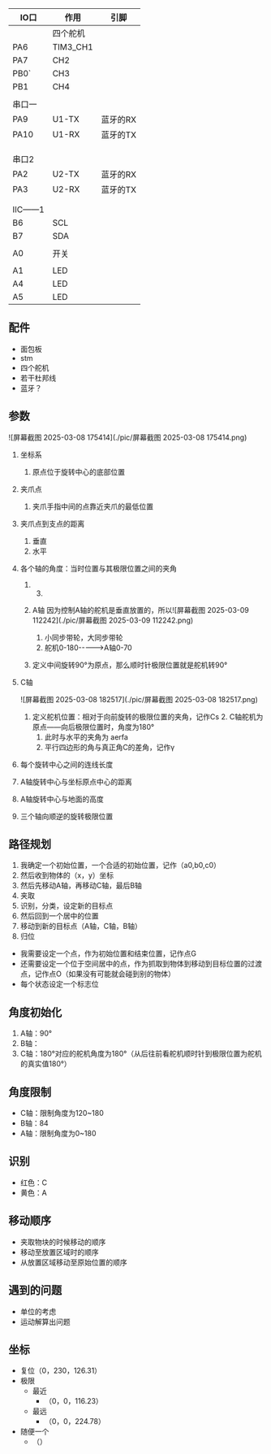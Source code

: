 | IO口   | 作用     | 引脚     |
| ------ | -------- | -------- |
|        | 四个舵机 |          |
| PA6    | TIM3_CH1 |          |
| PA7    | CH2      |          |
| PB0`   | CH3      |          |
| PB1    | CH4      |          |
|        |          |          |
| 串口一 |          |          |
| PA9    | U1-TX    | 蓝牙的RX |
| PA10   | U1-RX    | 蓝牙的TX |
|        |          |          |
|        |          |          |
|        |          |          |
| 串口2  |          |          |
| PA2    | U2-TX    | 蓝牙的RX |
| PA3    | U2-RX    | 蓝牙的TX |
|        |          |          |
|        |          |          |
| IIC——1 |          |          |
| B6     | SCL      |          |
| B7     | SDA      |          |
|        |          |          |
| A0     | 开关     |          |
|        |          |          |
| A1     | LED      |          |
| A4     | LED      |          |
| A5     | LED      |          |

## 配件

- 面包板
- stm
- 四个舵机
- 若干杜邦线
- 蓝牙？





## 参数

![屏幕截图 2025-03-08 175414](./pic/屏幕截图 2025-03-08 175414.png)

1. 坐标系

   1. 原点位于旋转中心的底部位置

2. 夹爪点

   1. 夹爪手指中间的点靠近夹爪的最低位置

3. 夹爪点到支点的距离

   1. 垂直
   2. 水平

4. 各个轴的角度：当时位置与其极限位置之间的夹角

   1. 3. 

   2. A轴  因为控制A轴的舵机是垂直放置的，所以![屏幕截图 2025-03-09 112242](./pic/屏幕截图 2025-03-09 112242.png)
   
      1. 小同步带轮，大同步带轮
      2. 舵机0-180----->A轴0-70
   3. 定义中间旋转90°为原点，那么顺时针极限位置就是舵机转90°
   
3. C轴
   
      ![屏幕截图 2025-03-08 182517](./pic/屏幕截图 2025-03-08 182517.png)
   
   1. 定义舵机位置：相对于向前旋转的极限位置的夹角，记作Cs
      2. C轴舵机为原点——向后极限位置时，角度为180°
      1. 此时与水平的夹角为 aerfa
      3. 平行四边形的角与真正角C的差角，记作γ

5. 每个旋转中心之间的连线长度

6. A轴旋转中心与坐标原点中心的距离

7. A轴旋转中心与地面的高度

8. 三个轴向顺逆的旋转极限位置



## 路径规划

1. 我确定一个初始位置，一个合适的初始位置，记作（a0,b0,c0）
2. 然后收到物体的（x，y）坐标
3. 然后先移动A轴，再移动C轴，最后B轴
4. 夹取
5. 识别，分类，设定新的目标点
6. 然后回到一个居中的位置
7. 移动到新的目标点（A轴，C轴，B轴）
8. 归位

- 我需要设定一个点，作为初始位置和结束位置，记作点G
- 还需要设定一个位于空间居中的点，作为抓取到物体到移动到目标位置的过渡点，记作点O（如果没有可能就会碰到别的物体）
- 每个状态设定一个标志位

## 角度初始化

1. A轴：90°
2. B轴：
3. C轴：180°对应的舵机角度为180°（从后往前看舵机顺时针到极限位置为舵机的真实值180°）

## 角度限制

- C轴：限制角度为120~180
- B轴：84
- A轴：限制角度为0~180

## 识别

- 红色：C
- 黄色：A

## 移动顺序

- 夹取物块的时候移动的顺序
- 移动至放置区域时的顺序
- 从放置区域移动至原始位置的顺序

## 遇到的问题

- 单位的考虑
- 运动解算出问题

## 坐标

- 复位（0，230，126.31）
- 极限
  - 最近
    - （0，0，116.23）
  - 最远
    - （0，0，224.78）
- 随便一个
  - （）
